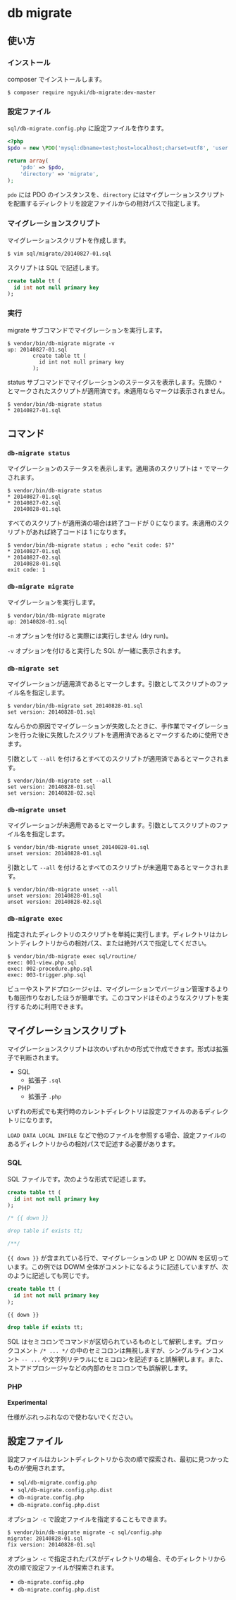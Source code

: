 # db migrate

## 使い方

### インストール

composer でインストールします。

```console
$ composer require ngyuki/db-migrate:dev-master
```

### 設定ファイル

`sql/db-migrate.config.php` に設定ファイルを作ります。

```php
<?php
$pdo = new \PDO('mysql:dbname=test;host=localhost;charset=utf8', 'user', 'pass');

return array(
    'pdo' => $pdo,
    'directory' => 'migrate',
);
```

`pdo` には PDO のインスタンスを、`directory` にはマイグレーションスクリプトを配置するディレクトリを設定ファイルからの相対パスで指定します。

### マイグレーションスクリプト

マイグレーションスクリプトを作成します。

```console
$ vim sql/migrate/20140827-01.sql
```

スクリプトは SQL で記述します。

```sql
create table tt (
  id int not null primary key
);
```

### 実行

migrate サブコマンドでマイグレーションを実行します。

```console
$ vendor/bin/db-migrate migrate -v
up: 20140827-01.sql
        create table tt (
          id int not null primary key
        );
```

status サブコマンドでマイグレーションのステータスを表示します。先頭の `*` とマークされたスクリプトが適用済です。未適用ならマークは表示されません。

```console
$ vendor/bin/db-migrate status
* 20140827-01.sql
```

## コマンド

### `db-migrate status`

マイグレーションのステータスを表示します。適用済のスクリプトは `*` でマークされます。

```console
$ vendor/bin/db-migrate status
* 20140827-01.sql
* 20140827-02.sql
  20140828-01.sql
```

すべてのスクリプトが適用済の場合は終了コードが 0 になります。未適用のスクリプトがあれば終了コードは 1 になります。

```console
$ vendor/bin/db-migrate status ; echo "exit code: $?"
* 20140827-01.sql
* 20140827-02.sql
  20140828-01.sql
exit code: 1
```

### `db-migrate migrate`

マイグレーションを実行します。

```console
$ vendor/bin/db-migrate migrate
up: 20140828-01.sql
```

`-n` オプションを付けると実際には実行しません (dry run)。

`-v` オプションを付けると実行した SQL が一緒に表示されます。

### `db-migrate set`

マイグレーションが適用済であるとマークします。引数としてスクリプトのファイル名を指定します。

```console
$ vendor/bin/db-migrate set 20140828-01.sql
set version: 20140828-01.sql
```

なんらかの原因でマイグレーションが失敗したときに、手作業でマイグレーションを行った後に失敗したスクリプトを適用済であるとマークするために使用できます。

引数として `--all` を付けるとすべてのスクリプトが適用済であるとマークされます。

```console
$ vendor/bin/db-migrate set --all
set version: 20140828-01.sql
set version: 20140828-02.sql
```

### `db-migrate unset`

マイグレーションが未適用であるとマークします。引数としてスクリプトのファイル名を指定します。

```console
$ vendor/bin/db-migrate unset 20140828-01.sql
unset version: 20140828-01.sql
```

引数として `--all` を付けるとすべてのスクリプトが未適用であるとマークされます。

```console
$ vendor/bin/db-migrate unset --all
unset version: 20140828-01.sql
unset version: 20140828-02.sql
```

### `db-migrate exec`

指定されたディレクトリのスクリプトを単純に実行します。ディレクトリはカレントディレクトリからの相対パス、または絶対パスで指定してください。

```console
$ vendor/bin/db-migrate exec sql/routine/
exec: 001-view.php.sql
exec: 002-procedure.php.sql
exec: 003-trigger.php.sql
```

ビューやストアドプロシージャは、マイグレーションでバージョン管理するよりも毎回作りなおしたほうが簡単です。このコマンドはそのようなスクリプトを実行するために利用できます。

## マイグレーションスクリプト

マイグレーションスクリプトは次のいずれかの形式で作成できます。形式は拡張子で判断されます。

 - SQL
    - 拡張子 `.sql`
 - PHP
    - 拡張子 `.php`

いずれの形式でも実行時のカレントディレクトリは設定ファイルのあるディレクトリになります。

`LOAD DATA LOCAL INFILE` などで他のファイルを参照する場合、設定ファイルのあるディレクトリからの相対パスで記述する必要があります。

### SQL

SQL ファイルです。次のような形式で記述します。

```sql
create table tt (
  id int not null primary key
);

/* {{ down }}

drop table if exists tt;

/**/
```

`{{ down }}` が含まれている行で、マイグレーションの UP と DOWN を区切っています。この例では DOWM 全体がコメントになるように記述していますが、次のように記述しても同じです。

```sql
create table tt (
  id int not null primary key
);

{{ down }}

drop table if exists tt;
```

SQL はセミコロンでコマンドが区切られているものとして解釈します。ブロックコメント `/* ... */` の中のセミコロンは無視しますが、シングルラインコメント `-- ...` や文字列リテラルにセミコロンを記述すると誤解釈します。また、ストアドプロシージャなどの内部のセミコロンでも誤解釈します。

### PHP

**Experimental**

仕様がぶれっぶれなので使わないでください。

## 設定ファイル

設定ファイルはカレントディレクトリから次の順で探索され、最初に見つかったものが使用されます。

 - `sql/db-migrate.config.php`
 - `sql/db-migrate.config.php.dist`
 - `db-migrate.config.php`
 - `db-migrate.config.php.dist`

オプション `-c` で設定ファイルを指定することもできます。

```console
$ vendor/bin/db-migrate migrate -c sql/config.php
migrate: 20140828-01.sql
fix version: 20140828-01.sql
```

オプション `-c` で指定されたパスがディレクトリの場合、そのディレクトリから次の順で設定ファイルが探索されます。

 - `db-migrate.config.php`
 - `db-migrate.config.php.dist`
